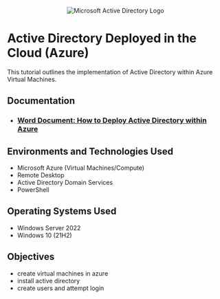 <p align="center">
<img src="https://i.imgur.com/pU5A58S.png" alt="Microsoft Active Directory Logo"/>
</p>

<h1>Active Directory Deployed in the Cloud (Azure)</h1>
This tutorial outlines the implementation of Active Directory within Azure Virtual Machines.<br />


<h2>Documentation</h2>

- ### [Word Document: How to Deploy Active Directory within Azure](https://docs.google.com/document/d/14wZIarrR6CWLjALNmtvinL6lijPlRxVkTNbPPTYz__c/edit)

<h2>Environments and Technologies Used</h2>

- Microsoft Azure (Virtual Machines/Compute)
- Remote Desktop
- Active Directory Domain Services
- PowerShell

<h2>Operating Systems Used </h2>

- Windows Server 2022
- Windows 10 (21H2)

<h2>Objectives</h2>

- create virtual machines in azure
- install active directory
- create users and attempt login


